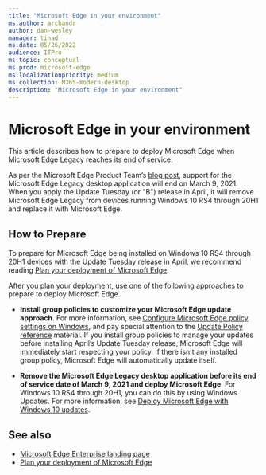 ```yaml
---
title: "Microsoft Edge in your environment"
ms.author: archandr
author: dan-wesley
manager: tinad
ms.date: 05/26/2022
audience: ITPro
ms.topic: conceptual
ms.prod: microsoft-edge
ms.localizationpriority: medium
ms.collection: M365-modern-desktop
description: "Microsoft Edge in your environment"
---
```


# Microsoft Edge in your environment

This article describes how to prepare to deploy Microsoft Edge when Microsoft Edge Legacy reaches its end of service.

As per the Microsoft Edge Product Team’s [blog post](https://aka.ms/EdgeLegacyEOS), support for the Microsoft Edge Legacy desktop application will end on March 9, 2021. When you apply the Update Tuesday (or "B") release in April, it will remove Microsoft Edge Legacy from devices running Windows 10 RS4 through 20H1 and replace it with Microsoft Edge.

## How to Prepare

To prepare for Microsoft Edge being installed on Windows 10 RS4 through 20H1 devices with the Update Tuesday release in April, we recommend reading [Plan your deployment of Microsoft Edge](deploy-edge-plan-deployment.md).

After you plan your deployment, use one of the following approaches to prepare to deploy Microsoft Edge.

- **Install group policies to customize your Microsoft Edge update approach**. For more information, see [Configure Microsoft Edge policy settings on Windows](configure-microsoft-edge.md), and pay special attention to the [Update Policy reference](microsoft-edge-update-policies.md) material. If you install group policies to manage your updates before installing April’s Update Tuesday release, Microsoft Edge will immediately start respecting your policy. If there isn't any installed group policy, Microsoft Edge will automatically update itself.

- **Remove the Microsoft Edge Legacy desktop application before its end of service date of March 9, 2021 and deploy Microsoft Edge**. For Windows 10 RS4 through 20H1, you can do this by using Windows Updates. For more information, see [Deploy Microsoft Edge with Windows 10 updates](deploy-edge-with-windows-10-updates.md).

## See also

- [Microsoft Edge Enterprise landing page](https://aka.ms/EdgeEnterprise)
- [Plan your deployment of Microsoft Edge](deploy-edge-plan-deployment.md)